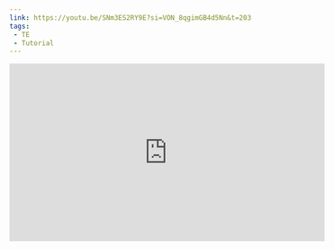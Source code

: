 ```yaml
---
link: https://youtu.be/SNm3ES2RY9E?si=VON_8qgimGB4d5Nn&t=203
tags:
 - TE
 - Tutorial
---
```

<iframe width="560" height="315" src="https://www.youtube.com/embed/SNm3ES2RY9E?si=VON_8qgimGB4d5Nn&amp;start=203" title="YouTube video player" frameborder="0" allow="accelerometer; autoplay; clipboard-write; encrypted-media; gyroscope; picture-in-picture; web-share" referrerpolicy="strict-origin-when-cross-origin" allowfullscreen></iframe>

